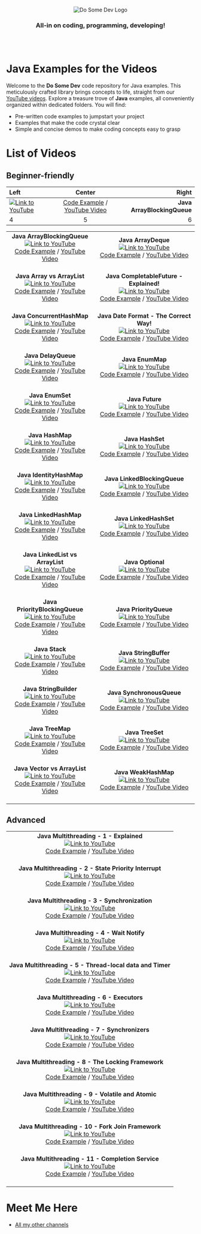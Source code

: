 <div id="dsd-logo" style="text-align: center;">
    <br />
    <img src="https://raw.githubusercontent.com/dosomedev/java/656667294fc2c03f1a879b6a1aa8ea01bb86da17/img/dsd-logo.svg" alt="Do Some Dev Logo"/>
    <h3>All-in on coding, programming, developing!</h3>
    <br />
    <br />
</div>

# Java Examples for the Videos
Welcome to the **Do Some Dev** code repository for Java examples. This meticulously crafted library brings concepts to life, straight from our [YouTube videos](https://youtube.com/@DoSomeDev?sub_confirmation=1). Explore a treasure trove of **Java** examples, all conveniently organized within dedicated folders. You will find:
* Pre-written code examples to jumpstart your project
* Examples that make the code crystal clear
* Simple and concise demos to make coding concepts easy to grasp

# List of Videos
## Beginner-friendly

| Left | Center | Right |
| :--- | :----: | ---: |
| [![Link to YouTube](https://github.com/dosomedev/java/blob/main/img/ArrayBlockingQueue.png?raw=true)](https://www.youtube.com/watch?v=T_PxKNUIljY&list=PLX1UpgTeV9a6tWRSrKYWu26SRIVFyyYJ0&index=11) | [Code Example](./ArrayBlockingQueue) / [YouTube Video](https://www.youtube.com/watch?v=T_PxKNUIljY&list=PLX1UpgTeV9a6tWRSrKYWu26SRIVFyyYJ0&index=11) | **Java ArrayBlockingQueue** |
| 4    | 5      | 6     |

<table>
    <tr>
        <td style="text-align: center;">
            <strong>Java ArrayBlockingQueue</strong><br/>
            <a href="https://www.youtube.com/watch?v=T_PxKNUIljY&list=PLX1UpgTeV9a6tWRSrKYWu26SRIVFyyYJ0&index=11"><img src="https://github.com/dosomedev/java/blob/main/img/ArrayBlockingQueue.png?raw=true" alt="Link to YouTube"></a><br/>
            <a href="./ArrayBlockingQueue">Code Example</a> / <a href="https://www.youtube.com/watch?v=T_PxKNUIljY&list=PLX1UpgTeV9a6tWRSrKYWu26SRIVFyyYJ0&index=11">YouTube Video</a><br/><br/>
        </td>
        <td style="text-align: center;">
            <strong>Java ArrayDeque</strong><br/>
            <a href="https://www.youtube.com/watch?v=Ze23EjLHxkQ&list=PLX1UpgTeV9a6tWRSrKYWu26SRIVFyyYJ0&index=5&t=1s"><img src="https://github.com/dosomedev/java/blob/main/img/ArrayDeque.png?raw=true" alt="Link to YouTube"></a><br/>
            <a href="./ArrayDeque">Code Example</a> / <a href="https://www.youtube.com/watch?v=Ze23EjLHxkQ&list=PLX1UpgTeV9a6tWRSrKYWu26SRIVFyyYJ0&index=5&t=1s">YouTube Video</a><br/><br/>
        </td>
    </tr>
    <tr>
        <td style="text-align: center;">
            <strong>Java Array vs ArrayList</strong><br/>
            <a href="https://www.youtube.com/watch?v=tuo_HUqlknk&list=PLX1UpgTeV9a6tWRSrKYWu26SRIVFyyYJ0&index=19"><img src="https://github.com/dosomedev/java/blob/main/img/ArrayList.png?raw=true" alt="Link to YouTube"></a><br/>
            <a href="./ArrayBlockingQueue">Code Example</a> / <a href="https://www.youtube.com/watch?v=tuo_HUqlknk&list=PLX1UpgTeV9a6tWRSrKYWu26SRIVFyyYJ0&index=19">YouTube Video</a><br/><br/>
        </td>
        <td style="text-align: center;">
            <strong>Java CompletableFuture - Explained!</strong><br/>
            <a href="https://www.youtube.com/watch?v=6Q9htvaaR70&list=PLX1UpgTeV9a6tWRSrKYWu26SRIVFyyYJ0&index=2"><img src="https://github.com/dosomedev/java/blob/main/img/CompletableFuture.png?raw=true" alt="Link to YouTube"></a><br/>
            <a href="./CompletableFuture">Code Example</a> / <a href="https://www.youtube.com/watch?v=6Q9htvaaR70&list=PLX1UpgTeV9a6tWRSrKYWu26SRIVFyyYJ0&index=2">YouTube Video</a><br/><br/>
        </td>
    </tr>
    <tr>
        <td style="text-align: center;">
            <strong>Java ConcurrentHashMap</strong><br/>
            <a href="https://www.youtube.com/watch?v=Wj0-8NLfqDM&list=PLX1UpgTeV9a6tWRSrKYWu26SRIVFyyYJ0&index=11"><img src="https://github.com/dosomedev/java/blob/main/img/ConcurrentHashMap.png?raw=true" alt="Link to YouTube"></a><br/>
            <a href="./ConcurrentHashMap">Code Example</a> / <a href="https://www.youtube.com/watch?v=Wj0-8NLfqDM&list=PLX1UpgTeV9a6tWRSrKYWu26SRIVFyyYJ0&index=11">YouTube Video</a><br/><br/>
        </td>
        <td style="text-align: center;">
            <strong>Java Date Format - The Correct Way!</strong><br/>
            <a href="https://www.youtube.com/watch?v=avdcbNZjeI4&list=PLX1UpgTeV9a6tWRSrKYWu26SRIVFyyYJ0&index=7&pp=gAQBiAQB"><img src="https://github.com/dosomedev/java/blob/main/img/DateFormatting.png?raw=true" alt="Link to YouTube"></a><br/>
            <a href="./DateFormatting">Code Example</a> / <a href="https://www.youtube.com/watch?v=avdcbNZjeI4&list=PLX1UpgTeV9a6tWRSrKYWu26SRIVFyyYJ0&index=7&pp=gAQBiAQB">YouTube Video</a><br/><br/>
        </td>
    </tr>
    <tr>
        <td style="text-align: center;">
            <strong>Java DelayQueue</strong><br/>
            <a href="https://www.youtube.com/watch?v=IAotYHvxrJ4&list=PLX1UpgTeV9a6tWRSrKYWu26SRIVFyyYJ0&index=4"><img src="https://github.com/dosomedev/java/blob/main/img/DelayQueue.png?raw=true" alt="Link to YouTube"></a><br/>
            <a href="./DelayQueue">Code Example</a> / <a href="https://www.youtube.com/watch?v=IAotYHvxrJ4&list=PLX1UpgTeV9a6tWRSrKYWu26SRIVFyyYJ0&index=4">YouTube Video</a><br/><br/>
        </td>
        <td style="text-align: center;">
            <strong>Java EnumMap</strong><br/>
            <a href="https://www.youtube.com/watch?v=ugmdV8NRGzI&list=PLX1UpgTeV9a6tWRSrKYWu26SRIVFyyYJ0&index=21"><img src="https://github.com/dosomedev/java/blob/main/img/EnumMap.png?raw=true" alt="Link to YouTube"></a><br/>
            <a href="./EnumMap">Code Example</a> / <a href="https://www.youtube.com/watch?v=ugmdV8NRGzI&list=PLX1UpgTeV9a6tWRSrKYWu26SRIVFyyYJ0&index=21">YouTube Video</a><br/><br/>
        </td>
    </tr>
    <tr>
        <td style="text-align: center;">
            <strong>Java EnumSet</strong><br/>
            <a href="https://www.youtube.com/watch?v=G6ZfJjb0TAI&list=PLX1UpgTeV9a6tWRSrKYWu26SRIVFyyYJ0&index=16&pp=gAQBiAQB"><img src="https://github.com/dosomedev/java/blob/main/img/EnumSet.png?raw=true" alt="Link to YouTube"></a><br/>
            <a href="./EnumSet">Code Example</a> / <a href="https://www.youtube.com/watch?v=G6ZfJjb0TAI&list=PLX1UpgTeV9a6tWRSrKYWu26SRIVFyyYJ0&index=16&pp=gAQBiAQB">YouTube Video</a><br/><br/>
        </td>
        <td style="text-align: center;">
            <strong>Java Future</strong><br/>
            <a href="https://www.youtube.com/watch?v=l_VGKx6KPqs&list=PLX1UpgTeV9a6tWRSrKYWu26SRIVFyyYJ0&index=5"><img src="https://github.com/dosomedev/java/blob/main/img/Future.png?raw=true" alt="Link to YouTube"></a><br/>
            <a href="./Future">Code Example</a> / <a href="https://www.youtube.com/watch?v=l_VGKx6KPqs&list=PLX1UpgTeV9a6tWRSrKYWu26SRIVFyyYJ0&index=5">YouTube Video</a><br/><br/>
        </td>
    </tr>
    <tr>
        <td style="text-align: center;">
            <strong>Java HashMap</strong><br/>
            <a href="https://www.youtube.com/watch?v=p1kOmJwkSf4&list=PLX1UpgTeV9a6tWRSrKYWu26SRIVFyyYJ0&index=9"><img src="https://github.com/dosomedev/java/blob/main/img/HashMap.png?raw=true" alt="Link to YouTube"></a><br/>
            <a href="./HashMap">Code Example</a> / <a href="https://www.youtube.com/watch?v=p1kOmJwkSf4&list=PLX1UpgTeV9a6tWRSrKYWu26SRIVFyyYJ0&index=9">YouTube Video</a><br/><br/>
        </td>
        <td style="text-align: center;">
            <strong>Java HashSet</strong><br/>
            <a href="https://www.youtube.com/watch?v=ZQ8ona2q6Fc&list=PLX1UpgTeV9a6tWRSrKYWu26SRIVFyyYJ0&index=27"><img src="https://github.com/dosomedev/java/blob/main/img/HashSet.png?raw=true" alt="Link to YouTube"></a><br/>
            <a href="./HashSet">Code Example</a> / <a href="https://www.youtube.com/watch?v=ZQ8ona2q6Fc&list=PLX1UpgTeV9a6tWRSrKYWu26SRIVFyyYJ0&index=27">YouTube Video</a><br/><br/>
        </td>
    </tr>
    <tr>
        <td style="text-align: center;">
            <strong>Java IdentityHashMap</strong><br/>
            <a href="https://www.youtube.com/watch?v=WAQ9QOgFfGA&list=PLX1UpgTeV9a6tWRSrKYWu26SRIVFyyYJ0&index=15"><img src="https://github.com/dosomedev/java/blob/main/img/IdentityHashMap.png?raw=true" alt="Link to YouTube"></a><br/>
            <a href="./IdentityHashMap">Code Example</a> / <a href="https://www.youtube.com/watch?v=WAQ9QOgFfGA&list=PLX1UpgTeV9a6tWRSrKYWu26SRIVFyyYJ0&index=15">YouTube Video</a><br/><br/>
        </td>
        <td style="text-align: center;">
            <strong>Java LinkedBlockingQueue</strong><br/>
            <a href="https://www.youtube.com/watch?v=GI_Z3aPNjC4&list=PLX1UpgTeV9a6tWRSrKYWu26SRIVFyyYJ0&index=9&t=4s&pp=gAQBiAQB"><img src="https://github.com/dosomedev/java/blob/main/img/LinkedBlockingQueue.png?raw=true" alt="Link to YouTube"></a><br/>
            <a href="./LinkedBlockingQueue">Code Example</a> / <a href="https://www.youtube.com/watch?v=GI_Z3aPNjC4&list=PLX1UpgTeV9a6tWRSrKYWu26SRIVFyyYJ0&index=9&t=4s&pp=gAQBiAQB">YouTube Video</a><br/><br/>
        </td>
    </tr>
    <tr>
        <td style="text-align: center;">
            <strong>Java LinkedHashMap</strong><br/>
            <a href="https://www.youtube.com/watch?v=lxQdYsDDFDQ&list=PLX1UpgTeV9a6tWRSrKYWu26SRIVFyyYJ0&index=1&pp=gAQBiAQB"><img src="https://github.com/dosomedev/java/blob/main/img/LinkedHashMap.png?raw=true" alt="Link to YouTube"></a><br/>
            <a href="./LinkedHashMap">Code Example</a> / <a href="https://www.youtube.com/watch?v=lxQdYsDDFDQ&list=PLX1UpgTeV9a6tWRSrKYWu26SRIVFyyYJ0&index=1&pp=gAQBiAQB">YouTube Video</a><br/><br/>
        </td>
        <td style="text-align: center;">
            <strong>Java LinkedHashSet</strong><br/>
            <a href="https://www.youtube.com/watch?v=VORJiUIAonU&list=PLX1UpgTeV9a6tWRSrKYWu26SRIVFyyYJ0&index=22&pp=gAQBiAQB"><img src="https://github.com/dosomedev/java/blob/main/img/LinkedHashSet.png?raw=true" alt="Link to YouTube"></a><br/>
            <a href="./LinkedHashSet">Code Example</a> / <a href="https://www.youtube.com/watch?v=VORJiUIAonU&list=PLX1UpgTeV9a6tWRSrKYWu26SRIVFyyYJ0&index=22&pp=gAQBiAQB">YouTube Video</a><br/><br/>
        </td>
    </tr>
    <tr>
        <td style="text-align: center;">
            <strong>Java LinkedList vs ArrayList</strong><br/>
            <a href="https://www.youtube.com/watch?v=8KHgIA5NDZc&list=PLX1UpgTeV9a6tWRSrKYWu26SRIVFyyYJ0&index=16&t=1s"><img src="https://github.com/dosomedev/java/blob/main/img/LinkedList.png?raw=true" alt="Link to YouTube"></a><br/>
            <a href="./LinkedList">Code Example</a> / <a href="https://www.youtube.com/watch?v=8KHgIA5NDZc&list=PLX1UpgTeV9a6tWRSrKYWu26SRIVFyyYJ0&index=16&t=1s">YouTube Video</a><br/><br/>
        </td>
        <td style="text-align: center;">
            <strong>Java Optional</strong><br/>
            <a href="https://www.youtube.com/watch?v=ILR8HPjSRS4&list=PLX1UpgTeV9a6tWRSrKYWu26SRIVFyyYJ0&index=12"><img src="https://github.com/dosomedev/java/blob/main/img/Optional.png?raw=true" alt="Link to YouTube"></a><br/>
            <a href="./Optional">Code Example</a> / <a href="https://www.youtube.com/watch?v=ILR8HPjSRS4&list=PLX1UpgTeV9a6tWRSrKYWu26SRIVFyyYJ0&index=12">YouTube Video</a><br/><br/>
        </td>
    </tr>
    <tr>
        <td style="text-align: center;">
            <strong>Java PriorityBlockingQueue</strong><br/>
            <a href="https://www.youtube.com/watch?v=ismH4r5gzjE&list=PLX1UpgTeV9a6tWRSrKYWu26SRIVFyyYJ0&index=14"><img src="https://github.com/dosomedev/java/blob/main/img/PriorityBlockingQueue.png?raw=true" alt="Link to YouTube"></a><br/>
            <a href="./PriorityBlockingQueue">Code Example</a> / <a href="https://www.youtube.com/watch?v=ismH4r5gzjE&list=PLX1UpgTeV9a6tWRSrKYWu26SRIVFyyYJ0&index=14">YouTube Video</a><br/><br/>
        </td>
        <td style="text-align: center;">
            <strong>Java PriorityQueue</strong><br/>
            <a href="https://www.youtube.com/watch?v=QW1uzksQ4WM&list=PLX1UpgTeV9a6tWRSrKYWu26SRIVFyyYJ0&index=28"><img src="https://github.com/dosomedev/java/blob/main/img/PriorityQueue.png?raw=true" alt="Link to YouTube"></a><br/>
            <a href="./PriorityQueue">Code Example</a> / <a href="https://www.youtube.com/watch?v=QW1uzksQ4WM&list=PLX1UpgTeV9a6tWRSrKYWu26SRIVFyyYJ0&index=28">YouTube Video</a><br/><br/>
        </td>
    </tr>
    <tr>
        <td style="text-align: center;">
            <strong>Java Stack</strong><br/>
            <a href="https://www.youtube.com/watch?v=rvPUgTKWjxQ&list=PLX1UpgTeV9a6tWRSrKYWu26SRIVFyyYJ0&index=19"><img src="https://github.com/dosomedev/java/blob/main/img/Stack.png?raw=true" alt="Link to YouTube"></a><br/>
            <a href="./Stack">Code Example</a> / <a href="https://www.youtube.com/watch?v=rvPUgTKWjxQ&list=PLX1UpgTeV9a6tWRSrKYWu26SRIVFyyYJ0&index=19">YouTube Video</a><br/><br/>
        </td>
        <td style="text-align: center;">
            <strong>Java StringBuffer</strong><br/>
            <a href="https://www.youtube.com/watch?v=GVn0gsuZEzI&list=PLX1UpgTeV9a6tWRSrKYWu26SRIVFyyYJ0&index=24"><img src="https://github.com/dosomedev/java/blob/main/img/StringBuffer.png?raw=true" alt="Link to YouTube"></a><br/>
            <a href="./StringBuffer">Code Example</a> / <a href="https://www.youtube.com/watch?v=GVn0gsuZEzI&list=PLX1UpgTeV9a6tWRSrKYWu26SRIVFyyYJ0&index=24">YouTube Video</a><br/><br/>
        </td>
    </tr>
    <tr>
        <td style="text-align: center;">
            <strong>Java StringBuilder</strong><br/>
            <a href="https://www.youtube.com/watch?v=MOZ3FAw8l1s&list=PLX1UpgTeV9a6tWRSrKYWu26SRIVFyyYJ0&index=24&pp=gAQBiAQB"><img src="https://github.com/dosomedev/java/blob/main/img/StringBuilder.png?raw=true" alt="Link to YouTube"></a><br/>
            <a href="./StringBuilder">Code Example</a> / <a href="https://www.youtube.com/watch?v=MOZ3FAw8l1s&list=PLX1UpgTeV9a6tWRSrKYWu26SRIVFyyYJ0&index=24&pp=gAQBiAQB">YouTube Video</a><br/><br/>
        </td>
        <td style="text-align: center;">
            <strong>Java SynchronousQueue</strong><br/>
            <a href="SynchronousQueue"><img src="https://github.com/dosomedev/java/blob/main/img/SynchronousQueue.png?raw=true" alt="Link to YouTube"></a><br/>
            <a href="./SynchronousQueue">Code Example</a> / <a href="SynchronousQueue">YouTube Video</a><br/><br/>
        </td>
    </tr>
    <tr>
        <td style="text-align: center;">
            <strong>Java TreeMap</strong><br/>
            <a href="https://www.youtube.com/watch?v=thb4MFhOObI&list=PLX1UpgTeV9a6tWRSrKYWu26SRIVFyyYJ0&index=18"><img src="https://github.com/dosomedev/java/blob/main/img/TreeMap.png?raw=true" alt="Link to YouTube"></a><br/>
            <a href="./TreeMap">Code Example</a> / <a href="https://www.youtube.com/watch?v=thb4MFhOObI&list=PLX1UpgTeV9a6tWRSrKYWu26SRIVFyyYJ0&index=18">YouTube Video</a><br/><br/>
        </td>
        <td style="text-align: center;">
            <strong>Java TreeSet</strong><br/>
            <a href="https://www.youtube.com/watch?v=7jMfui6DYm4&list=PLX1UpgTeV9a6tWRSrKYWu26SRIVFyyYJ0&index=29"><img src="https://github.com/dosomedev/java/blob/main/img/TreeSet.png?raw=true" alt="Link to YouTube"></a><br/>
            <a href="./TreeSet">Code Example</a> / <a href="https://www.youtube.com/watch?v=7jMfui6DYm4&list=PLX1UpgTeV9a6tWRSrKYWu26SRIVFyyYJ0&index=29">YouTube Video</a><br/><br/>
        </td>
    </tr>
    <tr>
        <td style="text-align: center;">
            <strong>Java Vector vs ArrayList</strong><br/>
            <a href="https://www.youtube.com/watch?v=iWDGnBjvGRw&list=PLX1UpgTeV9a6tWRSrKYWu26SRIVFyyYJ0&index=26&t=1s"><img src="https://github.com/dosomedev/java/blob/main/img/Vector.png?raw=true" alt="Link to YouTube"></a><br/>
            <a href="./Vector">Code Example</a> / <a href="https://www.youtube.com/watch?v=iWDGnBjvGRw&list=PLX1UpgTeV9a6tWRSrKYWu26SRIVFyyYJ0&index=26&t=1s">YouTube Video</a><br/><br/>
        </td>
        <td style="text-align: center;">
            <strong>Java WeakHashMap</strong><br/>
            <a href="https://www.youtube.com/watch?v=KQVS8teW3TU&list=PLX1UpgTeV9a6tWRSrKYWu26SRIVFyyYJ0&index=7"><img src="https://github.com/dosomedev/java/blob/main/img/WeakHashMap.png?raw=true" alt="Link to YouTube"></a><br/>
            <a href="./WeakHashMap">Code Example</a> / <a href="https://www.youtube.com/watch?v=KQVS8teW3TU&list=PLX1UpgTeV9a6tWRSrKYWu26SRIVFyyYJ0&index=7">YouTube Video</a><br/><br/>
        </td>
    </tr>
</table>

## Advanced
<table>

<tr>
    <td style="text-align: center;">
        <strong>Java Multithreading - 1 - Explained</strong><br/>
        <a href="https://www.youtube.com/watch?v=tusUoAfYzAI&list=PLX1UpgTeV9a72qwFniza3BY1JDa5yoBhJ&index=11"><img src="https://github.com/dosomedev/java/blob/main/img/Threading-1.png?raw=true" alt="Link to YouTube"></a><br/>
        <a href="./Threading">Code Example</a> / <a href="https://www.youtube.com/watch?v=tusUoAfYzAI&list=PLX1UpgTeV9a72qwFniza3BY1JDa5yoBhJ&index=11">YouTube Video</a><br/><br/>
    </td>
</tr>

<tr>
    <td style="text-align: center;">
        <strong>Java Multithreading - 2 - State Priority Interrupt</strong><br/>
        <a href="https://www.youtube.com/watch?v=cW4w30GpUw0&list=PLX1UpgTeV9a72qwFniza3BY1JDa5yoBhJ&index=9&t=526s"><img src="https://github.com/dosomedev/java/blob/main/img/Threading-2.png?raw=true" alt="Link to YouTube"></a><br/>
        <a href="./Threading">Code Example</a> / <a href="https://www.youtube.com/watch?v=cW4w30GpUw0&list=PLX1UpgTeV9a72qwFniza3BY1JDa5yoBhJ&index=9&t=526s">YouTube Video</a><br/><br/>
    </td>
</tr>

<tr>
    <td style="text-align: center;">
        <strong>Java Multithreading - 3 - Synchronization</strong><br/>
        <a href="https://www.youtube.com/watch?v=cI2eImdH8Ek&list=PLX1UpgTeV9a72qwFniza3BY1JDa5yoBhJ&index=7&pp=gAQBiAQB"><img src="https://github.com/dosomedev/java/blob/main/img/Threading-3.png?raw=true" alt="Link to YouTube"></a><br/>
        <a href="./Threading">Code Example</a> / <a href="https://www.youtube.com/watch?v=cI2eImdH8Ek&list=PLX1UpgTeV9a72qwFniza3BY1JDa5yoBhJ&index=7&pp=gAQBiAQB">YouTube Video</a><br/><br/>
    </td>
</tr>

<tr>
    <td style="text-align: center;">
        <strong>Java Multithreading - 4 - Wait Notify</strong><br/>
        <a href="https://www.youtube.com/watch?v=3Zwo2uRTtis&list=PLX1UpgTeV9a72qwFniza3BY1JDa5yoBhJ&index=7"><img src="https://github.com/dosomedev/java/blob/main/img/Threading-4.png?raw=true" alt="Link to YouTube"></a><br/>
        <a href="./Threading">Code Example</a> / <a href="https://www.youtube.com/watch?v=3Zwo2uRTtis&list=PLX1UpgTeV9a72qwFniza3BY1JDa5yoBhJ&index=7">YouTube Video</a><br/><br/>
    </td>
</tr>

<tr>
    <td style="text-align: center;">
        <strong>Java Multithreading - 5 - Thread-local data and Timer</strong><br/>
        <a href="https://www.youtube.com/watch?v=5ZZwRscOfTo&list=PLX1UpgTeV9a72qwFniza3BY1JDa5yoBhJ&index=5&pp=gAQBiAQB"><img src="https://github.com/dosomedev/java/blob/main/img/Threading-5.png?raw=true" alt="Link to YouTube"></a><br/>
        <a href="./Threading">Code Example</a> / <a href="https://www.youtube.com/watch?v=5ZZwRscOfTo&list=PLX1UpgTeV9a72qwFniza3BY1JDa5yoBhJ&index=5&pp=gAQBiAQB">YouTube Video</a><br/><br/>
    </td>
</tr>

<tr>
    <td style="text-align: center;">
        <strong>Java Multithreading - 6 - Executors</strong><br/>
        <a href="https://www.youtube.com/watch?v=bhJMkJq61c0&list=PLX1UpgTeV9a72qwFniza3BY1JDa5yoBhJ&index=5"><img src="https://github.com/dosomedev/java/blob/main/img/Threading-6.png?raw=true" alt="Link to YouTube"></a><br/>
        <a href="./Threading">Code Example</a> / <a href="https://www.youtube.com/watch?v=bhJMkJq61c0&list=PLX1UpgTeV9a72qwFniza3BY1JDa5yoBhJ&index=5">YouTube Video</a><br/><br/>
    </td>
</tr>

<tr>
    <td style="text-align: center;">
        <strong>Java Multithreading - 7 - Synchronizers</strong><br/>
        <a href="https://www.youtube.com/watch?v=HYbXlvODl6E&list=PLX1UpgTeV9a72qwFniza3BY1JDa5yoBhJ&index=4"><img src="https://github.com/dosomedev/java/blob/main/img/Threading-7.png?raw=true" alt="Link to YouTube"></a><br/>
        <a href="./Threading">Code Example</a> / <a href="https://www.youtube.com/watch?v=HYbXlvODl6E&list=PLX1UpgTeV9a72qwFniza3BY1JDa5yoBhJ&index=4">YouTube Video</a><br/><br/>
    </td>
</tr>

<tr>
    <td style="text-align: center;">
        <strong>Java Multithreading - 8 - The Locking Framework</strong><br/>
        <a href="https://www.youtube.com/watch?v=dadfi-hxvNw&list=PLX1UpgTeV9a72qwFniza3BY1JDa5yoBhJ&index=3"><img src="https://github.com/dosomedev/java/blob/main/img/Threading-8.png?raw=true" alt="Link to YouTube"></a><br/>
        <a href="./Threading">Code Example</a> / <a href="https://www.youtube.com/watch?v=dadfi-hxvNw&list=PLX1UpgTeV9a72qwFniza3BY1JDa5yoBhJ&index=3">YouTube Video</a><br/><br/>
    </td>
</tr>

<tr>
    <td style="text-align: center;">
        <strong>Java Multithreading - 9 - Volatile and Atomic</strong><br/>
        <a href="https://www.youtube.com/watch?v=jAZpbCDyYtw&list=PLX1UpgTeV9a72qwFniza3BY1JDa5yoBhJ&index=2&t=1s"><img src="https://github.com/dosomedev/java/blob/main/img/Threading-9.png?raw=true" alt="Link to YouTube"></a><br/>
        <a href="./Threading">Code Example</a> / <a href="https://www.youtube.com/watch?v=jAZpbCDyYtw&list=PLX1UpgTeV9a72qwFniza3BY1JDa5yoBhJ&index=2&t=1s">YouTube Video</a><br/><br/>
    </td>
</tr>

<tr>
    <td style="text-align: center;">
        <strong>Java Multithreading - 10 - Fork Join Framework</strong><br/>
        <a href="https://www.youtube.com/watch?v=tusUoAfYzAI&list=PLX1UpgTeV9a72qwFniza3BY1JDa5yoBhJ&index=11"><img src="https://github.com/dosomedev/java/blob/main/img/Threading-10.png?raw=true" alt="Link to YouTube"></a><br/>
        <a href="./Threading">Code Example</a> / <a href="https://www.youtube.com/watch?v=tusUoAfYzAI&list=PLX1UpgTeV9a72qwFniza3BY1JDa5yoBhJ&index=11">YouTube Video</a><br/><br/>
    </td>
</tr>

<tr>
    <td style="text-align: center;">
        <strong>Java Multithreading - 11 - Completion Service</strong><br/>
        <a href="https://www.youtube.com/watch?v=W36j4pDNWmE&list=PLX1UpgTeV9a72qwFniza3BY1JDa5yoBhJ&index=12"><img src="https://github.com/dosomedev/java/blob/main/img/Threading-11.png?raw=true" alt="Link to YouTube"></a><br/>
        <a href="./Threading">Code Example</a> / <a href="https://www.youtube.com/watch?v=W36j4pDNWmE&list=PLX1UpgTeV9a72qwFniza3BY1JDa5yoBhJ&index=12">YouTube Video</a><br/><br/>
    </td>
</tr>

</table>


# Meet Me Here
* [All my other channels](https://dosomedev.com/contact)
